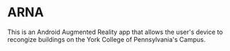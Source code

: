 ARNA
====
This is an Android Augmented Reality app that allows the user's device to recongize buildings on the York College 
of Pennsylvania's Campus.
